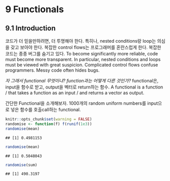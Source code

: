 9 Functionals
=============

9.1 Introduction
----------------

코드가 더 믿을만하려면, 더 투명해야 한다. 특히나, nested conditions랑 loop는 의심을 갖고 보아야 한다. 복잡한 control flows는 프로그래머를 혼란스럽게 한다. 복잡한 코드는 종종 버그를 숨기고 있다. To become significantly more reliable, code must become more transparent. In particular, nested conditions and loops must be viewed with great suspicion. Complicated control flows confuse programmers. Messy code often hides bugs.

*자 그래서 functional 무엇이냐? function과는 어떻게 다른 것인가?* functional은, input을 함수로 받고, output을 벡터로 return하는 함수. A functional is a function / that takes a function as an input / and returns a vector as output.

간단한 Functional을 소개해보자. 1000개의 random uniform numbers를 input으로 넣은 함수를 호출call하는 functional.

``` r
knitr::opts_chunk$set(warning = FALSE)
randomise <- function(f) f(runif(1e3))
randomise(mean)
```

    ## [1] 0.4981153

``` r
randomise(mean)
```

    ## [1] 0.5048043

``` r
randomise(sum)
```

    ## [1] 490.3197
